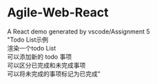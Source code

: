 # Agile-Web-React
A React demo generated by vscode/Assignment 5  
"Todo List示例  
渲染一个todo List  
可以添加新的 todo 事项  
可以区分已完成和未完成事项  
可以将未完成的事项标记为已完成"  

